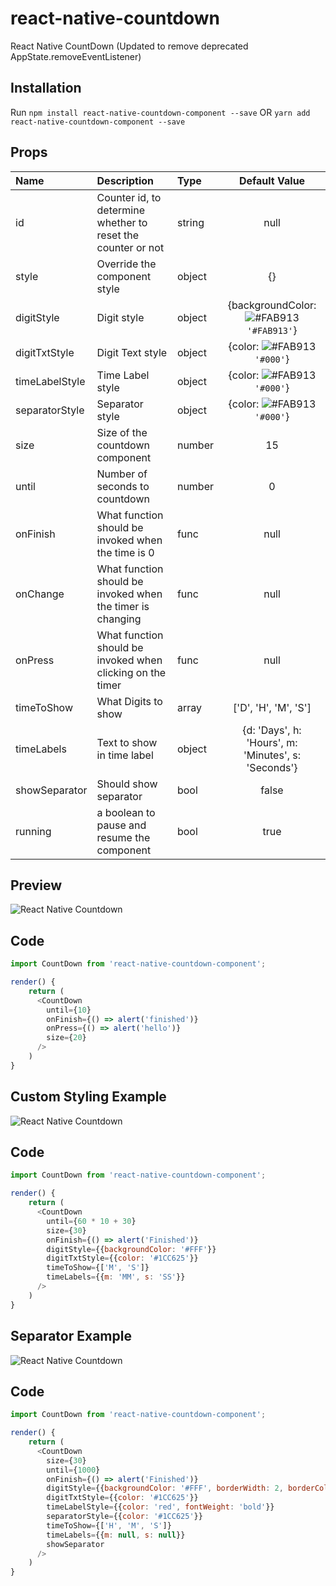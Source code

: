 # react-native-countdown
React Native CountDown (Updated to remove deprecated AppState.removeEventListener)

## Installation
Run `npm install react-native-countdown-component --save` OR `yarn add react-native-countdown-component --save`

## Props
| Name | Description | Type | Default Value |
| :--- | :----- | :--- | :---: |
| id | Counter id, to determine whether to reset the counter or not | string | null |
| style | Override the component style | object | {} |
| digitStyle |  Digit style | object | {backgroundColor: ![#FAB913](https://placehold.it/15/FAB913/000000?text=+) `'#FAB913'`} |
| digitTxtStyle | Digit Text style | object | {color: ![#FAB913](https://placehold.it/15/000000/000000?text=+) `'#000'`} |
| timeLabelStyle | Time Label style | object | {color: ![#FAB913](https://placehold.it/15/000000/000000?text=+) `'#000'`} |
| separatorStyle | Separator style | object | {color: ![#FAB913](https://placehold.it/15/000000/000000?text=+) `'#000'`} |
| size | Size of the countdown component | number | 15 |
| until | Number of seconds to countdown | number | 0 |
| onFinish | What function should be invoked when the time is 0 | func | null |
| onChange | What function should be invoked when the timer is changing | func | null |
| onPress | What function should be invoked when clicking on the timer | func | null |
| timeToShow | What Digits to show | array | ['D', 'H', 'M', 'S'] |
| timeLabels | Text to show in time label | object | {d: 'Days', h: 'Hours', m: 'Minutes', s: 'Seconds'} |
| showSeparator | Should show separator | bool | false |
| running | a boolean to pause and resume the component | bool | true |


## Preview

![React Native Countdown](https://media.giphy.com/media/xT0xeLWYNSaLerFGko/giphy.gif "React Native Countdown")

## Code
```javascript
import CountDown from 'react-native-countdown-component';

render() {
    return (
      <CountDown
        until={10}
        onFinish={() => alert('finished')}
        onPress={() => alert('hello')}
        size={20}
      />
    )
}
```

## Custom Styling Example

![React Native Countdown](https://media.giphy.com/media/wIwc1dinsZhx6v2PxB/giphy.gif "React Native Countdown")

## Code
```javascript
import CountDown from 'react-native-countdown-component';

render() {
    return (
      <CountDown
        until={60 * 10 + 30}
        size={30}
        onFinish={() => alert('Finished')}
        digitStyle={{backgroundColor: '#FFF'}}
        digitTxtStyle={{color: '#1CC625'}}
        timeToShow={['M', 'S']}
        timeLabels={{m: 'MM', s: 'SS'}}
      />
    )
}
```


## Separator Example

![React Native Countdown](https://media.giphy.com/media/4H7qQF4UPwQKEc0Qpx/giphy.gif "React Native Countdown")


## Code
```javascript
import CountDown from 'react-native-countdown-component';

render() {
    return (
      <CountDown
        size={30}
        until={1000}
        onFinish={() => alert('Finished')}
        digitStyle={{backgroundColor: '#FFF', borderWidth: 2, borderColor: '#1CC625'}}
        digitTxtStyle={{color: '#1CC625'}}
        timeLabelStyle={{color: 'red', fontWeight: 'bold'}}
        separatorStyle={{color: '#1CC625'}}
        timeToShow={['H', 'M', 'S']}
        timeLabels={{m: null, s: null}}
        showSeparator
      />
    )
}
```
